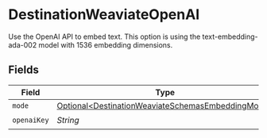 # DestinationWeaviateOpenAI

Use the OpenAI API to embed text. This option is using the text-embedding-ada-002 model with 1536 embedding dimensions.


## Fields

| Field                                                                                                                | Type                                                                                                                 | Required                                                                                                             | Description                                                                                                          |
| -------------------------------------------------------------------------------------------------------------------- | -------------------------------------------------------------------------------------------------------------------- | -------------------------------------------------------------------------------------------------------------------- | -------------------------------------------------------------------------------------------------------------------- |
| `mode`                                                                                                               | [Optional\<DestinationWeaviateSchemasEmbeddingMode>](../../models/shared/DestinationWeaviateSchemasEmbeddingMode.md) | :heavy_minus_sign:                                                                                                   | N/A                                                                                                                  |
| `openaiKey`                                                                                                          | *String*                                                                                                             | :heavy_check_mark:                                                                                                   | N/A                                                                                                                  |
